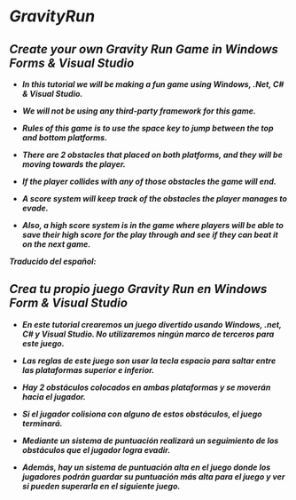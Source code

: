 # _GravityRun_

## _Create your own Gravity Run Game in Windows Forms & Visual Studio_

- **_In this tutorial we will be making a fun game using Windows, .Net, C# & Visual Studio._**

- **_We will not be using any third-party framework for this game._**
  
- **_Rules of this game is to use the space key to jump between the top and bottom platforms._**
  
- **_There are 2 obstacles that placed on both platforms, and they will be moving towards the player._**
  
- **_If the player collides with any of those obstacles the game will end._**
  
- **_A score system will keep track of the obstacles the player manages to evade._**
  
- **_Also, a high score system is in the game where players will be able to save their high score for the play through and see if they can beat it on the next game._**

**_Traducido del español:_**

## _Crea tu propio juego Gravity Run en Windows Form & Visual Studio_

- **_En este tutorial crearemos un juego divertido usando Windows, .net, C# y Visual Studio. No utilizaremos ningún marco de terceros para este juego._**

- **_Las reglas de este juego son usar la tecla espacio para saltar entre las plataformas superior e inferior._**

- **_Hay 2 obstáculos colocados en ambas plataformas y se moverán hacia el jugador._**

- **_Si el jugador colisiona con alguno de estos obstáculos, el juego terminará._**

- **_Mediante un sistema de puntuación realizará un seguimiento de los obstáculos que el jugador logra evadir._**

- **_Además, hay un sistema de puntuación alta en el juego donde los jugadores podrán guardar su puntuación más alta para el juego y ver si pueden superarla en el siguiente juego._**
